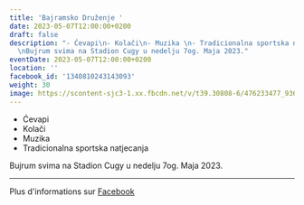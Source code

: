 ```yaml
---
title: 'Bajramsko Druženje '
date: 2023-05-07T12:00:00+0200
draft: false
description: "- Ćevapi\n- Kolači\n- Muzika \n- Tradicionalna sportska natjecanja\n\
  \nBujrum svima na Stadion Cugy u nedelju 7og. Maja 2023."
eventDate: 2023-05-07T12:00:00+0200
location: ''
facebook_id: '1340810243143093'
weight: 30
image: https://scontent-sjc3-1.xx.fbcdn.net/v/t39.30808-6/476233477_936651505262116_4103480540059516894_n.jpg?_nc_cat=110&ccb=1-7&_nc_sid=9e60e4&_nc_ohc=X-AtNDUH61sQ7kNvwEi8dx4&_nc_oc=Adn8TCUKbulNU3Bv1qUx6iZWaTwJEvIA_EVfFi3tGTsWhzg2bHWvNkMDWGE5NeqlmH4&_nc_zt=23&_nc_ht=scontent-sjc3-1.xx&edm=ABTKTjYEAAAA&_nc_gid=ij-Ntx1DKG2o_fIEn_UvlQ&_nc_tpa=Q5bMBQFSIxCWcbN3gIV3sb6jxwKhycTA6NkjP4AcudvqnFJLlFXld7PPSbGA5nDyRBon-lw0cZZMYzVDFw&oh=00_Afc6Sr3LY-sSjEwHEIJOM6MJTLzYXg6YRmpBXWygne6NGg&oe=68FF614B
---
```


- Ćevapi
- Kolači
- Muzika 
- Tradicionalna sportska natjecanja

Bujrum svima na Stadion Cugy u nedelju 7og. Maja 2023.

---

Plus d'informations sur [Facebook](https://facebook.com/events/1340810243143093)